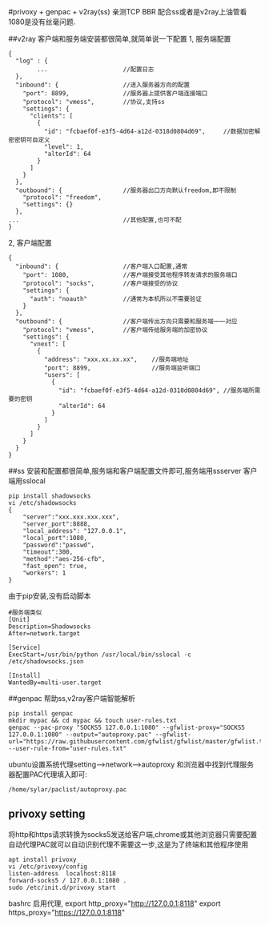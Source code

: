 
#privoxy + genpac + v2ray(ss)
亲测TCP BBR 配合ss或者是v2ray上油管看1080是没有丝毫问题.

##v2ray
客户端和服务端安装都很简单,就简单说一下配置
1, 服务端配置
```
{
  "log" : {
        ...                     //配置日志
  },
  "inbound": {                  //进入服务器方向的配置
    "port": 8899,               //服务器上提供客户端连接端口
    "protocol": "vmess",        //协议,支持ss
    "settings": {
      "clients": [
        {
          "id": "fcbaef0f-e3f5-4d64-a12d-0318d0804d69",     //数据加密解密密钥可自定义
          "level": 1,
          "alterId": 64
        }
      ]
    }
  },
  "outbound": {                 //服务器出口方向默认freedom,即不限制
    "protocol": "freedom",
    "settings": {}
  },
...                             //其他配置,也可不配
}

```

2, 客户端配置

```
{
  "inbound": {                  //客户端入口配置,通常
    "port": 1080,               //客户端接受其他程序转发请求的服务端口
    "protocol": "socks",        //客户端接受的协议
    "settings": {
      "auth": "noauth"          //通常为本机所以不需要验证
    }
  },
  "outbound": {                 //客户端传出方向只需要和服务端一一对应
    "protocol": "vmess",        //客户端传给服务端的加密协议
    "settings": {
      "vnext": [
        {
          "address": "xxx.xx.xx.xx",    //服务端地址
          "port": 8899,                 //服务端监听端口
          "users": [
            {
              "id": "fcbaef0f-e3f5-4d64-a12d-0318d0804d69", //服务端所需要的密钥
              "alterId": 64
            }
          ]
        }
      ]
    }
  }
}

```

##ss
安装和配置都很简单,服务端和客户端配置文件即可,服务端用ssserver 客户端用sslocal

```
pip install shadowsocks
vi /etc/shadowsocks
{
    "server":"xxx.xxx.xxx.xxx",
    "server_port":8888,
    "local_address": "127.0.0.1",
    "local_port":1080,
    "password":"passwd",
    "timeout":300,
    "method":"aes-256-cfb",
    "fast_open": true,
    "workers": 1
}
```

由于pip安装,没有启动脚本

```
#服务端类似
[Unit]
Description=Shadowsocks
After=network.target

[Service]
ExecStart=/usr/bin/python /usr/local/bin/sslocal -c /etc/shadowsocks.json

[Install]
WantedBy=multi-user.target
```

##genpac
帮助ss,v2ray客户端智能解析

```
pip install genpac
mkdir mypac && cd mypac && touch user-rules.txt
genpac --pac-proxy "SOCKS5 127.0.0.1:1080" --gfwlist-proxy="SOCKS5 127.0.0.1:1080" --output="autoproxy.pac" --gfwlist-url="https://raw.githubusercontent.com/gfwlist/gfwlist/master/gfwlist.txt" --user-rule-from="user-rules.txt"
```
ubuntu设置系统代理setting-->network-->autoproxy 和浏览器中找到代理服务器配置PAC代理填入即可:

```
/home/sylar/paclist/autoproxy.pac
```

## privoxy setting
将http和https请求转换为socks5发送给客户端,chrome或其他浏览器只需要配置自动代理PAC就可以自动识别代理不需要这一步,这是为了终端和其他程序使用

```
apt install privoxy
vi /etc/privoxy/config
listen-address  localhost:8118
forward-socks5 / 127.0.0.1:1080 .
sudo /etc/init.d/privoxy start
```


bashrc 启用代理,
export http_proxy="http://127.0.0.1:8118"
export https_proxy="https://127.0.0.1:8118"